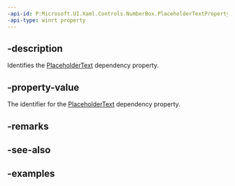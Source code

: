 ```yaml
---
-api-id: P:Microsoft.UI.Xaml.Controls.NumberBox.PlaceholderTextProperty
-api-type: winrt property
---
```


## -description

Identifies the [PlaceholderText](numberbox_placeholdertext.md) dependency property.

## -property-value

The identifier for the [PlaceholderText](numberbox_placeholdertext.md) dependency property.

## -remarks

## -see-also

## -examples

